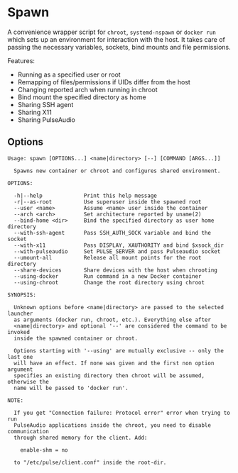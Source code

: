 # Spawn

A convenience wrapper script for `chroot`, `systemd-nspawn` or `docker run`
which sets up an environment for interaction with the host. It takes care of
passing the necessary variables, sockets, bind mounts and file permissions.

Features:

  * Running as a specified user or root
  * Remapping of files/permissions if UIDs differ from the host
  * Changing reported arch when running in chroot
  * Bind mount the specified directory as home
  * Sharing SSH agent
  * Sharing X11
  * Sharing PulseAudio

## Options

```
Usage: spawn [OPTIONS...] <name|directory> [--] [COMMAND [ARGS...]]

  Spawns new container or chroot and configures shared environment.

OPTIONS:

  -h|--help             Print this help message
  -r|--as-root          Use superuser inside the spawned root
  --user <name>         Assume <name> user inside the container
  --arch <arch>         Set architecture reported by uname(2)
  --bind-home <dir>     Bind the specified directory as user home directory
  --with-ssh-agent      Pass SSH_AUTH_SOCK variable and bind the socket
  --with-x11            Pass DISPLAY, XAUTHORITY and bind $xsock_dir
  --with-pulseaudio     Set PULSE_SERVER and pass Pulseaudio socket
  --umount-all          Release all mount points for the root directory
  --share-devices       Share devices with the host when chrooting
  --using-docker        Run command in a new Docker container
  --using-chroot        Change the root directory using chroot

SYNOPSIS:

  Unknown options before <name|directory> are passed to the selected launcher
  as arguments (docker run, chroot, etc.). Everything else after
  <name|directory> and optional '--' are considered the command to be invoked
  inside the spawned container or chroot.

  Options starting with '--using' are mutually exclusive -- only the last one
  will have an effect. If none was given and the first non option argument
  specifies an existing directory then chroot will be assumed, otherwise the
  name will be passed to 'docker run'.

NOTE:

  If you get "Connection failure: Protocol error" error when trying to run
  PulseAudio applications inside the chroot, you need to disable communication
  through shared memory for the client. Add:

    enable-shm = no

  to "/etc/pulse/client.conf" inside the root-dir.
```
